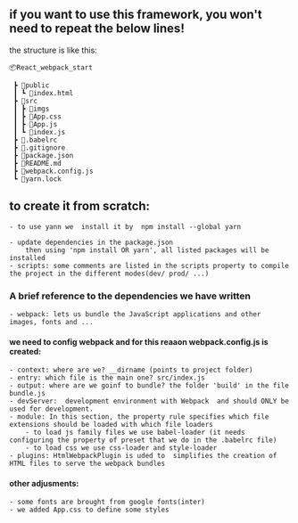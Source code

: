 ## if you want to use this framework, you won't need to repeat the below lines!

the structure is like this:

```
📦React_webpack_start

 ┣ 📂public
 ┃ ┗ 📜index.html
 ┣ 📂src
 ┃ ┣ 📂imgs
 ┃ ┣ 📜App.css
 ┃ ┣ 📜App.js
 ┃ ┗ 📜index.js
 ┣ 📜.babelrc
 ┣ 📜.gitignore
 ┣ 📜package.json
 ┣ 📜README.md
 ┣ 📜webpack.config.js
 ┗ 📜yarn.lock
```

## to create it from scratch:

    - to use yann we  install it by  npm install --global yarn

    - update dependencies in the package.json
        then using 'npm install OR yarn', all listed packages will be installed
    - scripts: some comments are listed in the scripts property to compile the project in the different modes(dev/ prod/ ...)

### A brief reference to the dependencies we have written

    - webpack: lets us bundle the JavaScript applications and other images, fonts and ...

#### we need to config webpack and for this reaaon webpack.config.js is created:

    - context: where are we? __dirname (points to project folder)
    - entry: which file is the main one? src/index.js
    - output: where are we goinf to bundle? the folder 'build' in the file bundle.js
    - devServer:  development environment with Webpack  and should ONLY be used for development.
    - module: In this section, the property rule specifies which file extensions should be loaded with which file loaders
        - to load js family files we use babel-loader (it needs configuring the property of preset that we do in the .babelrc file)
        - to load css we use css-loader and style-loader
    - plugins: HtmlWebpackPlugin is uded to  simplifies the creation of HTML files to serve the webpack bundles

#### other adjusments:

    - some fonts are brought from google fonts(inter)
    - we added App.css to define some styles
